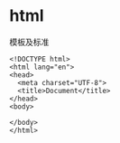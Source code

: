 # html
  模板及标准

    <!DOCTYPE html>
    <html lang="en">
    <head>
      <meta charset="UTF-8">
      <title>Document</title>
    </head>
    <body>

    </body>
    </html>
